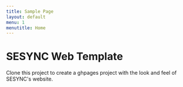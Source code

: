 ```yaml
---
title: Sample Page
layout: default
menu: 1
menutitle: Home
---
```


# SESYNC Web Template

Clone this project to create a ghpages project with the look and feel of SESYNC's website.
